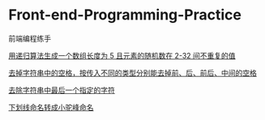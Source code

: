 # Front-end-Programming-Practice

前端编程练手

[用递归算法生成一个数组长度为 5 且元素的随机数在 2-32 间不重复的值](https://github.com/ricksunxxx/Front-end-Programming-Practice/blob/main/generate-random-array.js)<br/>

[去掉字符串中的空格，按传入不同的类型分别能去掉前、后、前后、中间的空格](https://github.com/ricksunxxx/Front-end-Programming-Practice/blob/main/string-trim-by-position.js)<br/>

[去除字符串中最后一个指定的字符](https://github.com/ricksunxxx/Front-end-Programming-Practice/blob/main/string-remove-last-specified-char.js)<br/>

[下划线命名转成小驼峰命名](https://github.com/ricksunxxx/Front-end-Programming-Practice/blob/main/to-little-camel-case.js)<br/>
